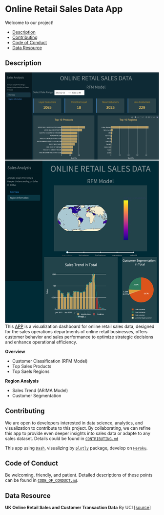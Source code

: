 ﻿# Online Retail Sales Data	 App

Welcome to our project! 
 
- [Description](#description) 
- [Contributing](#contributing)
- [Code of Conduct](#code-of-conduct)
- [Data Resource](#data-resource)

## Description
![app](https://github.com/zhangz128/RetailDataDash/blob/main/doc/img.png)
![app](https://github.com/zhangz128/RetailDataDash/blob/main/doc/2img.png)
This [APP](https://retaildataapp-2b74f9cf79d1.herokuapp.com/) is a visualization dashboard for online retail sales data, designed for the sales operations departments of online retail businesses, offers customer behavior and sales performance to optimize strategic decisions and enhance operational efficiency.

**Overview**

- Customer Classification (RFM Model)
- Top Sales Products
- Top Saels Regions

**Region Analysis**

- Sales Trend (ARIMA Model)
- Customer Segmentation

## Contributing

We are open to developers interested in data science, analytics, and visualization to contribute to this project. By collaborating, we can refine this app to provide even deeper insights into sales data or adapte to any sales dataset. Details could be found in [`CONTRIBUTING.md`](https://github.com/zhangz128/RetailDataDash/blob/main/CONTRIBUTING.md)

This app using [`Dash`](https://dash.plotly.com/), visualizing by [`plotly`](https://dash.plotly.com/) package, develop on [`Heroku`](https://dashboard.heroku.com/).

## Code of Conduct

Be welcoming, friendly, and patient. Detailed descriptions of these points can be found in [`CODE_OF_CONDUCT.md`](https://github.com/zhangz128/RetailDataDash/blob/main/CODE_OF_CONCUCT.md).

## Data Resource

**UK Online Retail Sales and Customer Transaction Data** By UCI  [[source]](https://data.world/uci)


